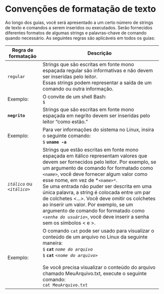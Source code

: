 # Convenções de formatação de texto

Ao longo dos guias, você será apresentado a um certo número de strings de texto e comandos a serem inseridos ou executados. Serão fornecidos diferentes formatos de algumas strings e palavras-chave de comando quando necessário. As seguintes regras são aplicáveis em todos os guias:


| Regra de formatação                | Descrição |
| -----------------------------  | ------------------------------------------------------------    |
|`regular` | Strings que são escritas em fonte mono espaçada regular são informativas e não devem ser inseridas pelo leitor.<br>Essas strings podem representar a saída de um comando ou outra informação.|
|Exemplo: | O convite de um shell Bash:<br>`$`                     |
|**`negrito`**  | Strings que são escritas em fonte mono espaçada em negrito devem ser inseridas pelo leitor “como estão.” |
|Exemplo: | Para ver informações do sistema no Linux, insira o seguinte comando:<br>`$` **`uname -a`** |
|*`itálico`* ou  *`<itálico>`* | Strings que estão escritas em fonte mono espaçada em itálico representam valores que devem ser fornecidos pelo leitor. Por exemplo, se um argumento de comando for formatado como *`<name>`*, você deve fornecer algum valor como esse nome, em vez de *`<name>*`.<br>Se uma entrada não puder ser descrita em uma única palavra, a string é colocada entre um par de colchetes <...>. Você deve omitir os colchetes ao inserir um valor. Por exemplo, se um argumento de comando for formatado como *`<senha do usuário>`*, você deve inserir a senha sem os símbolos < e >. |
|Exemplo: | O comando `cat` pode ser usado para visualizar o conteúdo de um arquivo no Linux da seguinte maneira:<br>`$` **`cat`** *`nome do arquivo`*<br>`$` **`cat`** *`<nome do arquivo>`*<br><br>Se você precisa visualizar o conteúdo do arquivo chamado MeuArquivo.txt, execute o seguinte comando:<br>`cat MeuArquivo.txt` |